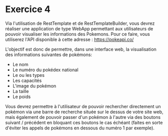# Exercice 4

Via l'utilisation de RestTemplate et de RestTemplateBuilder, vous devrez réaliser une application de type WebApp permettant aux utilisateurs de pouvoir visualiser les informations des Pokemons. Pour ce faire, vous utiliserez l'API disponible à cette adresse : https://pokeapi.co/

L'objectif est donc de permettre, dans une interface web, la visualisation des informations suivantes de pokémons:

- Le nom
- Le numéro du pokédex national
- Le ou les types
- Les capacités
- L'image du pokémon
- La taille
- Le poids

Vous devrez permettre à l'utilisateur de pouvoir rechercher directement un pokémon via une barre de recherche située sur le dessus de votre site web, mais également de pouvoir passer d'un pokémon à l'autre via des boutons suivant / précédent en bloquant ces boutons le cas échéant (faites en sorte d'éviter les appels de pokémons en dessous du numéro 1 par exemple).